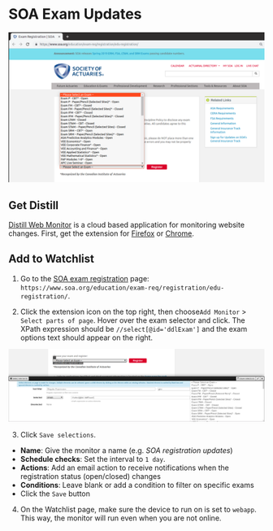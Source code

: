 # SOA Exam Updates

![soa registration page](https://raw.githubusercontent.com/Infinite-Actuary/exam-registration-updates/master/img/soa-exam-registration.png)

## Get Distill

[Distill Web Monitor](https://distill.io/) is a cloud based application for monitoring website changes. First, get the extension for [Firefox](https://addons.mozilla.org/en-US/firefox/addon/distill-web-monitor-ff/) or [Chrome](https://chrome.google.com/webstore/detail/distill-web-monitor/inlikjemeeknofckkjolnjbpehgadgge).

## Add to Watchlist

1. Go to the [SOA exam registration](https://www.soa.org/education/exam-req/registration/edu-registration/) page:
`https://www.soa.org/education/exam-req/registration/edu-registration/`.

2. Click the extension icon on the top right, then choose`Add Monitor` > `Select parts of page`. Hover over the exam selector and click. The XPath expression should be `//select[@id='ddlExam']` and the exam options text should appear on the right.

![select-element](https://raw.githubusercontent.com/Infinite-Actuary/exam-registration-updates/master/img/select-element.png)

3. Click `Save selections`.
  * **Name**: Give the monitor a name (e.g. *SOA registration updates*)
  * **Schedule checks**: Set the interval to `1 day`. 
  * **Actions**: Add an email action to receive notifications when the registration status (open/closed) changes
  * **Conditions**: Leave blank or add a condition to filter on specific exams
  * Click the `Save` button

4. On the Watchlist page, make sure the device to run on is set to `webapp`. This way, the monitor will run even when you are not online.

